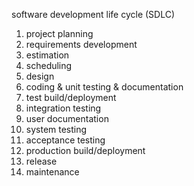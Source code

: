 software development life cycle (SDLC)

1. project planning
1. requirements development
1. estimation
1. scheduling
1. design
1. coding & unit testing & documentation
1. test build/deployment
1. integration testing
1. user documentation
1. system testing
1. acceptance testing
1. production build/deployment
1. release
1. maintenance

